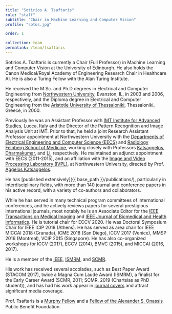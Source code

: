 ```yaml
---
title: "Sotirios A. Tsaftaris"
role: "staff"
subtitle: "Chair in Machine Learning and Computer Vision"
profile: "sotos.jpg"

order: 1

collection: team
permalink: /team/tsaftaris
---
```

Sotirios A. Tsaftaris is currently a Chair (Full Professor) in Machine Learning
and Computer Vision at the University of Edinburgh. He also holds the Canon
Medical/Royal Academy of Engineering Research Chair in Healthcare AI. He is also
a Turing Fellow with the Alan Turing Institute.

He received the M.Sc. and Ph.D degrees in Electrical and Computer Engineering
from [Northwestern University](http://www.northwestern.edu/), Evanston, IL, in
2003 and 2006, respectively, and the Diploma degree in Electrical and Computer
Engineering from the [Aristotle University of
Thessaloniki](http://ee.auth.gr/en), Thessaloniki, Greece, in 2000.

Previously he was an Assistant Professor with [IMT Institute for Advanced
Studies](http://prian.imtlucca.it/), Lucca, Italy and the Director of the
Pattern Recognition and Image Analysis Unit at IMT. Prior to that, he held a
joint Research Assistant Professor appointment at Northwestern University with
the [Departments of Electrical Engineering and Computer Science
(EECS)](http://www.eecs.northwestern.edu/) and [Radiology Feinberg School of
Medicine](http://www.radiology.northwestern.edu/), working closely with
Professors [Katsaggelos](http://ivpl.eecs.northwestern.edu/user/AKatsaggelos),
[Dharmakumar](http://www.cedars-sinai.edu/Research-and-Education/Research-Labs/Dharmakumar-Lab/),
and
[Li](http://www.cedars-sinai.edu/Research-and-Education/Research-Labs/Li-Lab/),
respectively. He maintained an adjunct appointment with EECS (2011-2015), and an
affiliation with the [Image and Video Processing Laboratory
(IVPL)](http://ivpl.eecs.northwestern.edu/), at Northwestern University,
directed by Prof. [Aggelos
Katsaggelos](http://ivpl.eecs.northwestern.edu/user/AKatsaggelos).

He has [published extensively]({{ base_path }}/publications/), particularly in
interdisciplinary fields, with more than 140 journal and conference papers in
his active record, with a variety of co-authors and collaborators.

While he has served in many technical program committees of international
conferences, and he actively reviews papers for several prestigious
international journals, most notably he is an Associate Editor for the [IEEE
Transactions on Medical
Imaging](http://https//ieee-tmi.org/editorial-board/associate-editors.asp) and
[IEEE Journal of Biomedical and Health
Informatics](http://jbhi.embs.org/editorial-board/associate-editors/). He is
tutorial chair for ECCV 2020. He was Doctoral Symposium Chair for IEEE ICIP 2018
(Athens). He has served as area chair for IEEE MICCAI 2018 (Granada), ICME 2018
(San Diego), ICCV 2017 (Venice), MMSP 2016 (Montreal), VCIP 2015 (Singapore). He
has also co-organized workshops for ICCV (2017), ECCV (2014), BMVC (2015), and
MICCAI (2016, 2017).

He is a member of the [IEEE](http://www.ieee.org/),
[ISMRM](http://www.ismrm.org/), and [SCMR](http://www.scmr.org/).

His work has received several accolades, such as Best Paper Award (STACOM 2017),
twice a Magna Cum Laude Award (ISMRM), a finalist for the Early Career Award
(SCMR, 2011; SCMR, 2019 (Chartsias as PhD student)), and has had his work appear
in [journal
covers](http://ieeexplore.ieee.org/xpl/tocresult.jsp?isnumber=5753066) and
attract significant media coverage.

Prof. Tsaftaris is a [Murphy
Fellow](http://www.mccormick.northwestern.edu/students/graduate/fellowships-internships/)
and a [Fellow of the Alexander S. Onassis](http://www.onassis.gr/en/) Public
Beneﬁt Foundation.
